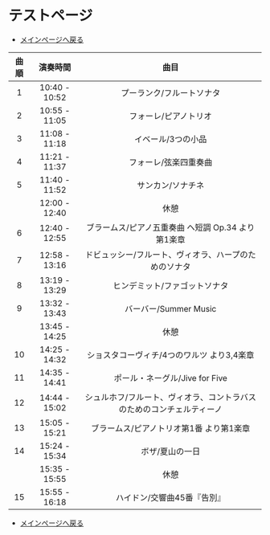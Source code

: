 # テストページ
* [メインページへ戻る](index)

| 曲順 | 演奏時間 | 曲目 |
|:-:|:-:|:-:|
| 1 | 10:40 - 10:52 | プーランク/フルートソナタ |
| 2 | 10:55 - 11:05 | フォーレ/ピアノトリオ |
| 3 | 11:08 - 11:18 | イベール/3つの小品 |
| 4 | 11:21 - 11:37 | フォーレ/弦楽四重奏曲 |
| 5 | 11:40 - 11:52 | サンカン/ソナチネ |
|   | 12:00 - 12:40 | 休憩 |
| 6 | 12:40 - 12:55 | ブラームス/ピアノ五重奏曲 ヘ短調 Op.34 より第1楽章 |
| 7 | 12:58 - 13:16 | ドビュッシー/フルート、ヴィオラ、ハープのためのソナタ |
| 8 | 13:19 - 13:29 | ヒンデミット/ファゴットソナタ |
| 9 | 13:32 - 13:43 | バーバー/Summer Music |
|   | 13:45 - 14:25 | 休憩 |
| 10 | 14:25 - 14:32 | ショスタコーヴィチ/4つのワルツ より3,4楽章 |
| 11 | 14:35 - 14:41 | ポール・ネーグル/Jive for Five |
| 12 | 14:44 - 15:02 | シュルホフ/フルート、ヴィオラ、コントラバスのためのコンチェルティーノ |
| 13 | 15:05 - 15:21 | ブラームス/ピアノトリオ第1番 より第1楽章 |
| 14 | 15:24 - 15:34 | ボザ/夏山の一日 |
|    | 15:35 - 15:55 | 休憩 |
| 15 | 15:55 - 16:18 | ハイドン/交響曲45番『告別』 |

* [メインページへ戻る](index)